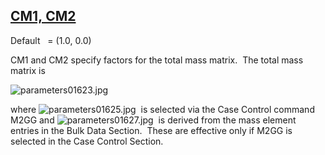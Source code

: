 ## [CM1, CM2](https://help.hexagonmi.com/bundle/MSC_Nastran_2022.4/page/Nastran_Combined_Book/qrg/parameters/TOC.CM1.CM2.xhtml)

Default    = (1.0, 0.0)

CM1 and CM2 specify factors for the total mass matrix.  The total mass matrix is

![parameters01623.jpg](https://help-be.hexagonmi.com/bundle/MSC_Nastran_2022.4/page/Nastran_Combined_Book/qrg/parameters/../../../assets/parameters01623.jpg?_LANG=enus)  

where  ![parameters01625.jpg](https://help-be.hexagonmi.com/bundle/MSC_Nastran_2022.4/page/Nastran_Combined_Book/qrg/parameters/../../../assets/parameters01625.jpg?_LANG=enus)  is selected via the Case Control command M2GG and  ![parameters01627.jpg](https://help-be.hexagonmi.com/bundle/MSC_Nastran_2022.4/page/Nastran_Combined_Book/qrg/parameters/../../../assets/parameters01627.jpg?_LANG=enus)  is derived from the mass element entries in the Bulk Data Section.  These are effective only if M2GG is selected in the Case Control Section.

